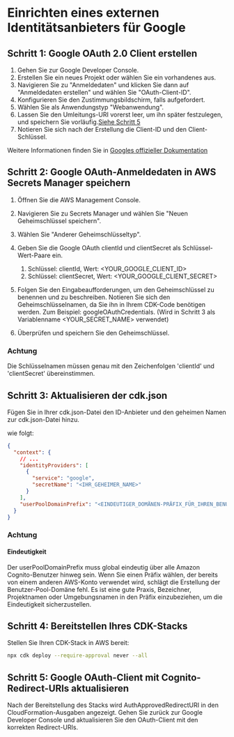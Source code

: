 # Einrichten eines externen Identitätsanbieters für Google

## Schritt 1: Google OAuth 2.0 Client erstellen

1. Gehen Sie zur Google Developer Console.
2. Erstellen Sie ein neues Projekt oder wählen Sie ein vorhandenes aus.
3. Navigieren Sie zu "Anmeldedaten" und klicken Sie dann auf "Anmeldedaten erstellen" und wählen Sie "OAuth-Client-ID".
4. Konfigurieren Sie den Zustimmungsbildschirm, falls aufgefordert.
5. Wählen Sie als Anwendungstyp "Webanwendung".
6. Lassen Sie den Umleitungs-URI vorerst leer, um ihn später festzulegen, und speichern Sie vorläufig.[Siehe Schritt 5](#step-5-update-google-oauth-client-with-cognito-redirect-uris)
7. Notieren Sie sich nach der Erstellung die Client-ID und den Client-Schlüssel.

Weitere Informationen finden Sie in [Googles offizieller Dokumentation](https://support.google.com/cloud/answer/6158849?hl=en)

## Schritt 2: Google OAuth-Anmeldedaten in AWS Secrets Manager speichern

1. Öffnen Sie die AWS Management Console.
2. Navigieren Sie zu Secrets Manager und wählen Sie "Neuen Geheimschlüssel speichern".
3. Wählen Sie "Anderer Geheimschlüsseltyp".
4. Geben Sie die Google OAuth clientId und clientSecret als Schlüssel-Wert-Paare ein.

   1. Schlüssel: clientId, Wert: <YOUR_GOOGLE_CLIENT_ID>
   2. Schlüssel: clientSecret, Wert: <YOUR_GOOGLE_CLIENT_SECRET>

5. Folgen Sie den Eingabeaufforderungen, um den Geheimschlüssel zu benennen und zu beschreiben. Notieren Sie sich den Geheimschlüsselnamen, da Sie ihn in Ihrem CDK-Code benötigen werden. Zum Beispiel: googleOAuthCredentials. (Wird in Schritt 3 als Variablenname <YOUR_SECRET_NAME> verwendet)
6. Überprüfen und speichern Sie den Geheimschlüssel.

### Achtung

Die Schlüsselnamen müssen genau mit den Zeichenfolgen 'clientId' und 'clientSecret' übereinstimmen.

## Schritt 3: Aktualisieren der cdk.json

Fügen Sie in Ihrer cdk.json-Datei den ID-Anbieter und den geheimen Namen zur cdk.json-Datei hinzu.

wie folgt:

```json
{
  "context": {
    // ...
    "identityProviders": [
      {
        "service": "google",
        "secretName": "<IHR_GEHEIMER_NAME>"
      }
    ],
    "userPoolDomainPrefix": "<EINDEUTIGER_DOMÄNEN-PRÄFIX_FÜR_IHREN_BENUTZER-POOL>"
  }
}
```

### Achtung

#### Eindeutigkeit

Der userPoolDomainPrefix muss global eindeutig über alle Amazon Cognito-Benutzer hinweg sein. Wenn Sie einen Präfix wählen, der bereits von einem anderen AWS-Konto verwendet wird, schlägt die Erstellung der Benutzer-Pool-Domäne fehl. Es ist eine gute Praxis, Bezeichner, Projektnamen oder Umgebungsnamen in den Präfix einzubeziehen, um die Eindeutigkeit sicherzustellen.

## Schritt 4: Bereitstellen Ihres CDK-Stacks

Stellen Sie Ihren CDK-Stack in AWS bereit:

```sh
npx cdk deploy --require-approval never --all
```

## Schritt 5: Google OAuth-Client mit Cognito-Redirect-URIs aktualisieren

Nach der Bereitstellung des Stacks wird AuthApprovedRedirectURI in den CloudFormation-Ausgaben angezeigt. Gehen Sie zurück zur Google Developer Console und aktualisieren Sie den OAuth-Client mit den korrekten Redirect-URIs.